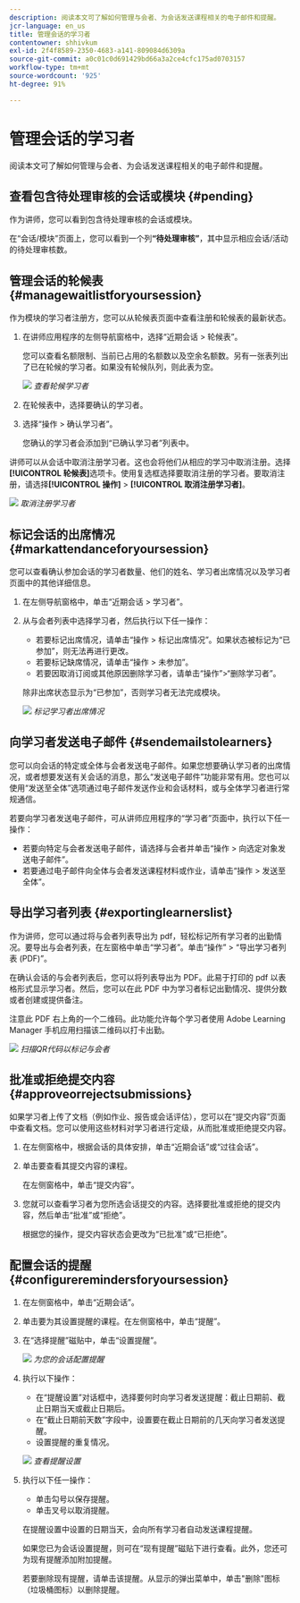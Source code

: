 ```yaml
---
description: 阅读本文可了解如何管理与会者、为会话发送课程相关的电子邮件和提醒。
jcr-language: en_us
title: 管理会话的学习者
contentowner: shhivkum
exl-id: 2f4f8589-2350-4683-a141-809084d6309a
source-git-commit: a0c01c0d691429bd66a3a2ce4cfc175ad0703157
workflow-type: tm+mt
source-wordcount: '925'
ht-degree: 91%

---
```


# 管理会话的学习者

阅读本文可了解如何管理与会者、为会话发送课程相关的电子邮件和提醒。

## 查看包含待处理审核的会话或模块 {#pending}

作为讲师，您可以看到包含待处理审核的会话或模块。

在“会话/模块”页面上，您可以看到一个列&#x200B;**“待处理审核”**，其中显示相应会话/活动的待处理审核数。

## 管理会话的轮候表 {#managewaitlistforyoursession}

作为模块的学习者注册方，您可以从轮候表页面中查看注册和轮候表的最新状态。

1. 在讲师应用程序的左侧导航窗格中，选择“近期会话 > 轮候表”。

   您可以查看名额限制、当前已占用的名额数以及空余名额数。另有一张表列出了已在轮候的学习者。如果没有轮候队列，则此表为空。

   ![](assets/waitlist.png)
   *查看轮候学习者*

1. 在轮候表中，选择要确认的学习者。
1. 选择“操作 > 确认学习者”。

   您确认的学习者会添加到“已确认学习者”列表中。

讲师可以从会话中取消注册学习者。这也会将他们从相应的学习中取消注册。选择&#x200B;**[!UICONTROL 轮候表]**&#x200B;选项卡。使用复选框选择要取消注册的学习者。要取消注册，请选择&#x200B;**[!UICONTROL 操作]** > **[!UICONTROL 取消注册学习者]**。

![](assets/unenroll-learners.png)
*取消注册学习者*

## 标记会话的出席情况 {#markattendanceforyoursession}

您可以查看确认参加会话的学习者数量、他们的姓名、学习者出席情况以及学习者页面中的其他详细信息。

1. 在左侧导航窗格中，单击“近期会话 > 学习者”。
1. 从与会者列表中选择学习者，然后执行以下任一操作：

   * 若要标记出席情况，请单击“操作 > 标记出席情况”。如果状态被标记为“已参加”，则无法再进行更改。
   * 若要标记缺席情况，请单击“操作 > 未参加”。
   * 若要因取消订阅或其他原因删除学习者，请单击“操作”>“删除学习者”。

   除非出席状态显示为“已参加”，否则学习者无法完成模块。

   ![](assets/markattendance.png)
   *标记学习者出席情况*

## 向学习者发送电子邮件 {#sendemailstolearners}

您可以向会话的特定或全体与会者发送电子邮件。如果您想要确认学习者的出席情况，或者想要发送有关会话的消息，那么“发送电子邮件”功能非常有用。您也可以使用“发送至全体”选项通过电子邮件发送作业和会话材料，或与全体学习者进行常规通信。

若要向学习者发送电子邮件，可从讲师应用程序的“学习者”页面中，执行以下任一操作：

* 若要向特定与会者发送电子邮件，请选择与会者并单击“操作 > 向选定对象发送电子邮件”。
* 若要通过电子邮件向全体与会者发送课程材料或作业，请单击“操作 > 发送至全体”。

## 导出学习者列表 {#exportinglearnerslist}

作为讲师，您可以通过将与会者列表导出为 pdf，轻松标记所有学习者的出勤情况。要导出与会者列表，在左窗格中单击“学习者”。单击“操作” > “导出学习者列表 (PDF)”。

在确认会话的与会者列表后，您可以将列表导出为 PDF。此易于打印的 pdf 以表格形式显示学习者。然后，您可以在此 PDF 中为学习者标记出勤情况、提供分数或者创建或提供备注。

注意此 PDF 右上角的一个二维码。此功能允许每个学习者使用 Adobe Learning Manager 手机应用扫描该二维码以打卡出勤。

![](assets/exportpdf.png)
*扫描QR代码以标记与会者*

## 批准或拒绝提交内容 {#approveorrejectsubmissions}

如果学习者上传了文档（例如作业、报告或会话评估），您可以在“提交内容”页面中查看文档。您可以使用这些材料对学习者进行定级，从而批准或拒绝提交内容。

1. 在左侧窗格中，根据会话的具体安排，单击“近期会话”或“过往会话”。
1. 单击要查看其提交内容的课程。

   在左侧窗格中，单击“提交内容”。

1. 您就可以查看学习者为您所选会话提交的内容。选择要批准或拒绝的提交内容，然后单击“批准”或“拒绝”。

   根据您的操作，提交内容状态会更改为“已批准”或“已拒绝”。

## 配置会话的提醒 {#configureremindersforyoursession}

1. 在左侧窗格中，单击“近期会话”。
1. 单击要为其设置提醒的课程。在左侧窗格中，单击“提醒”。
1. 在“选择提醒”磁贴中，单击“设置提醒”。

   ![](assets/setreminder.png)
   *为您的会话配置提醒*

1. 执行以下操作：

   * 在“提醒设置”对话框中，选择要何时向学习者发送提醒：截止日期前、截止日期当天或截止日期后。
   * 在“截止日期前天数”字段中，设置要在截止日期前的几天向学习者发送提醒。
   * 设置提醒的重复情况。

   ![](assets/remindersettings.png)
   *查看提醒设置*

1. 执行以下任一操作：

   * 单击勾号以保存提醒。
   * 单击叉号以取消提醒。

   在提醒设置中设置的日期当天，会向所有学习者自动发送课程提醒。

   如果您已为会话设置提醒，则可在“现有提醒”磁贴下进行查看。此外，您还可为现有提醒添加附加提醒。

   若要删除现有提醒，请单击该提醒。从显示的弹出菜单中，单击&quot;删除&quot;图标（垃圾桶图标）以删除提醒。
